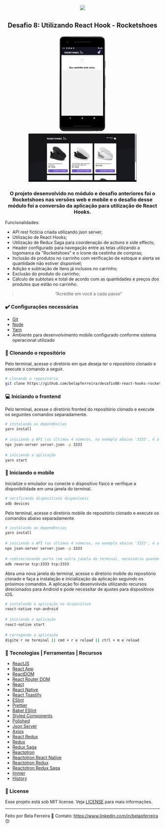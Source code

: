 <h1 align="center">
<img src="https://user-images.githubusercontent.com/59603768/75156287-8fa02b80-56f0-11ea-84a3-a6bacc2fcdd1.png">
</h1>

<h2 align="center">
  <p>Desafio 8: Utilizando React Hook - Rocketshoes</p>
  <p align="center">
    <img src="mobile/src/assets/RocketshoesMobile.GIF" width="30%" height="30%" max-width:100% >
    <img src="frontend/src/assets/images/RocketshoesWeb.GIF" width="70%" height="70%" max-width:100% >
  </p>
</h2>

<h3 align="center">
  O projeto desenvolvido no módulo e desafio anteriores foi o Rocketshoes nas versões web e mobile e o desafio desse módulo foi a conversão da aplicação para utilização de React Hooks.
</h3>

  Funcionalidades:

  - API rest fictícia criada utilizando json server;
  - Utilização de React Hooks;
  - Utilização de Redux Saga para coordenação de actions e side effects;
  - Header configurado para navegação entre as telas utilizando a logomarca da "Rocketshoes" e o ícone da cestinha de compras;
  - Inclusão de produtos no carrinho com verificação de estoque e alerta se quantidade não estiver disponível;
  - Adição e subtração de itens já inclusos no carrinho;
  - Exclusão do produto do carrinho;
  - Cálculo de subtotais e total de acordo com as quantidades e preços dos produtos que estão no carrinho.

<blockquote align="center">“Acredite em você a cada passo”</blockquote>

### :heavy_check_mark: Configurações necessárias

-  [Git](https://git-scm.com)
-  [Node](https://nodejs.org/)
-  [Yarn](https://yarnpkg.com/)
-  Ambiente para desenvolvimento mobile configurado conforme sistema operacional utilizado

### :arrow_down_small: Clonando o repositório
Pelo terminal, acesse o diretório em que deseja ter o repositório clonado e execute o comando a seguir.
```bash
# clonando o repositório
git clone https://github.com/belapferreira/desafio08-react-hooks-rocketshoes.git
```
### :computer: Iniciando o frontend
Pelo terminal, acesse o diretório fronted do repositório clonado e execute os seguintes comandos separadamente.
```bash
# instalando as dependências
yarn install

# iniciando a API (os últimos 4 números, no exemplo abaixo '3333', é a porta utilizada para o servidor da API fictícia)
npx json-server server.json -p 3333

# iniciando a aplicação
yarn start
```
### :iphone: Iniciando o mobile
Inicialize o emulador ou conecte o dispositivo físico e verifique a disponibilidade em uma janela do terminal.
```bash
# verificando dispositivos disponíveis
adb devices
```
Pelo terminal, acesse o diretório mobile do repositório clonado e execute os comandos abaixo separadamente.
```bash
# instalando as dependências
yarn install

# iniciando a API (os últimos 4 números, no exemplo abaixo '3333', é a porta utilizada para o servidor da API fictícia)
npx json-server server.json -p 3333

# redirecionando porta (em outra janela do terminal, necessário quando estiver emulando pelo Android Studio)
adb reverse tcp:3333 tcp:3333
```
Abra uma nova janela do terminal, acesse o diretório mobile do repositório clonado e faça a instalação e inicialização da aplicação seguindo os próximos comandos. A aplicação foi desenvolvida utilizando recursos direcionados para Android e pode necessitar de ajustes para dispositivos iOS.
```bash
# instalando a aplicação no dispositivo
react-native run-android

# iniciando a aplicação
react-native start

# carregando a aplicação
digite r no terminal || cmd + r e reload || ctrl + m e reload
```

### :wrench: Tecnologias | Ferramentas | Recursos

-  [ReactJS](https://pt-br.reactjs.org/)
-  [React App](https://pt-br.reactjs.org/docs/create-a-new-react-app.html)
-  [ReactDOM](https://pt-br.reactjs.org/docs/react-dom.html)
-  [React Router DOM](https://www.npmjs.com/package/react-router-dom)
-  [React](https://pt-br.reactjs.org/)
-  [React Native](https://reactnative.dev/)
-  [React Toastify](https://github.com/fkhadra/react-toastify)
-  [ESlint](https://eslint.org/)
-  [Prettier](https://prettier.io/)
-  [Babel ESlint](https://github.com/babel/babel-eslint)
-  [Styled Components](https://styled-components.com/)
-  [Polished](https://polished.js.org/)
-  [Json Server](https://github.com/typicode/json-server)
-  [Axios](https://github.com/axios/axios)
-  [React Redux](https://react-redux.js.org/)
-  [Redux](https://redux.js.org/)
-  [Redux Saga](https://redux-saga.js.org/)
-  [Reactotron](https://infinite.red/reactotron)
-  [Reactotron React Native](https://github.com/infinitered/reactotron/blob/master/docs/quick-start-react-native.md)
-  [Reactotron Redux](https://github.com/infinitered/reactotron/blob/master/docs/plugin-redux.md)
-  [Reactotron Redux Saga](https://github.com/infinitered/reactotron/blob/master/docs/plugin-redux-saga.md)
-  [Immer](https://github.com/immerjs/immer)
-  [History](https://github.com/ReactTraining/history/tree/3f69f9e07b0a739419704cffc3b3563133281548)

### :memo: License
Esse projeto está sob MIT license. Veja [LICENSE](https://github.com/belapferreira/desafio08-react-hooks-rocketshoes/blob/master/LICENSE) para mais informações.

---

Feito por Bela Ferreira :blue_heart: Contato: https://www.linkedin.com/in/belapferreira :blush:
